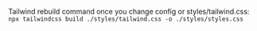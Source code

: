 Tailwind rebuild command once you change config or styles/tailwind.css:
`npx tailwindcss build ./styles/tailwind.css -o ./styles/styles.css`